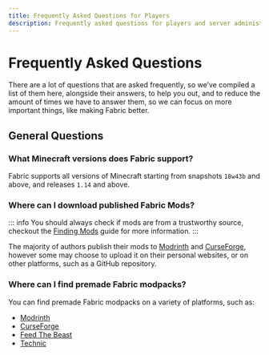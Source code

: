 ```yaml
---
title: Frequently Asked Questions for Players
description: Frequently asked questions for players and server administrators relating to Fabric.
---
```


# Frequently Asked Questions

There are a lot of questions that are asked frequently, so we’ve compiled a list of them here, alongside their answers, to help you out, and to reduce the amount of times we have to answer them, so we can focus on more important things, like making Fabric better.

## General Questions

### What Minecraft versions does Fabric support?

Fabric supports all versions of Minecraft starting from snapshots `18w43b` and above, and releases `1.14` and above.

### Where can I download published Fabric Mods?

::: info
You should always check if mods are from a trustworthy source, checkout the [Finding Mods](./finding-mods.md) guide for more information.
:::

The majority of authors publish their mods to [Modrinth](https://modrinth.com/mods?g=categories:%27fabric%27) and [CurseForge](https://www.curseforge.com/minecraft/search?page=1&pageSize=20&sortType=1&class=mc-mods&gameFlavorsIds=4), however some may choose to upload it on their personal websites, or on other platforms, such as a GitHub repository.

### Where can I find premade Fabric modpacks?

You can find premade Fabric modpacks on a variety of platforms, such as:

- [Modrinth](https://modrinth.com/modpacks?g=categories:%27fabric%27)
- [CurseForge](https://www.curseforge.com/minecraft/search?page=1&pageSize=20&sortType=1&class=modpacks&gameFlavorsIds=4)
- [Feed The Beast](https://www.feed-the-beast.com/ftb-app)
- [Technic](https://www.technicpack.net/modpacks)